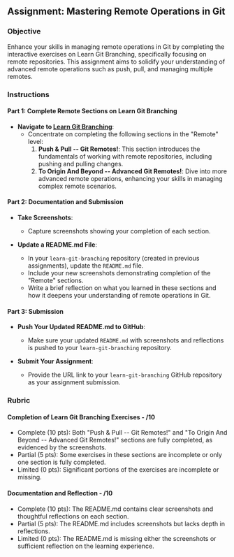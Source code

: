 ## Assignment: Mastering Remote Operations in Git

### Objective

Enhance your skills in managing remote operations in Git by completing the interactive exercises on Learn Git Branching, specifically focusing on remote repositories. This assignment aims to solidify your understanding of advanced remote operations such as push, pull, and managing multiple remotes.

### Instructions

#### Part 1: Complete Remote Sections on Learn Git Branching

- **Navigate to [Learn Git Branching](https://learngitbranching.js.org/)**:
  - Concentrate on completing the following sections in the "Remote" level:
    1. **Push & Pull -- Git Remotes!**: This section introduces the fundamentals of working with remote repositories, including pushing and pulling changes.
    2. **To Origin And Beyond -- Advanced Git Remotes!**: Dive into more advanced remote operations, enhancing your skills in managing complex remote scenarios.

#### Part 2: Documentation and Submission

- **Take Screenshots**:

  - Capture screenshots showing your completion of each section.

- **Update a README.md File**:
  - In your `learn-git-branching` repository (created in previous assignments), update the `README.md` file.
  - Include your new screenshots demonstrating completion of the "Remote" sections.
  - Write a brief reflection on what you learned in these sections and how it deepens your understanding of remote operations in Git.

#### Part 3: Submission

- **Push Your Updated README.md to GitHub**:

  - Make sure your updated `README.md` with screenshots and reflections is pushed to your `learn-git-branching` repository.

- **Submit Your Assignment**:
  - Provide the URL link to your `learn-git-branching` GitHub repository as your assignment submission.

### Rubric

#### Completion of Learn Git Branching Exercises - /10

- Complete (10 pts): Both "Push & Pull -- Git Remotes!" and "To Origin And Beyond -- Advanced Git Remotes!" sections are fully completed, as evidenced by the screenshots.
- Partial (5 pts): Some exercises in these sections are incomplete or only one section is fully completed.
- Limited (0 pts): Significant portions of the exercises are incomplete or missing.

#### Documentation and Reflection - /10

- Complete (10 pts): The README.md contains clear screenshots and thoughtful reflections on each section.
- Partial (5 pts): The README.md includes screenshots but lacks depth in reflections.
- Limited (0 pts): The README.md is missing either the screenshots or sufficient reflection on the learning experience.
